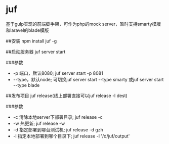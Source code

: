 # juf
基于gulp实现的前端脚手架，可作为php的mock server，暂时支持smarty模版和laravel的blade模版

##安装
npm install juf -g

##启动服务器
juf server start

###参数
 - -p 端口，默认8080;              juf server start -p 8081
 - --type，默认node;               可切换juf server start --type smarty 或juf server start --type blade

##发布项目
 juf release(线上部署直接可以juf release -l dest)
 
###参数
 - -c 清除本地server下部署目录;    juf release -c
 - -w 热更新;                      juf release -w
 - -d 指定部署到哪台测试机;        juf release -d gzh
 - -l 指定本地部署到哪个目录下;    juf release -l '/d/juf/output'
